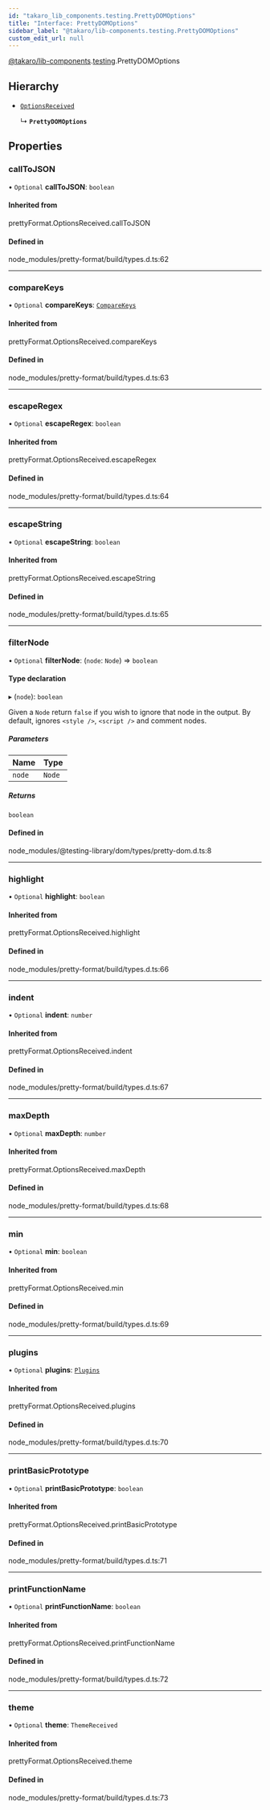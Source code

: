 ```yaml
---
id: "takaro_lib_components.testing.PrettyDOMOptions"
title: "Interface: PrettyDOMOptions"
sidebar_label: "@takaro/lib-components.testing.PrettyDOMOptions"
custom_edit_url: null
---
```


[@takaro/lib-components](../modules/takaro_lib_components.md).[testing](../namespaces/takaro_lib_components.testing.md).PrettyDOMOptions

## Hierarchy

- [`OptionsReceived`](../namespaces/takaro_lib_components.testing.prettyFormat.md#optionsreceived)

  ↳ **`PrettyDOMOptions`**

## Properties

### callToJSON

• `Optional` **callToJSON**: `boolean`

#### Inherited from

prettyFormat.OptionsReceived.callToJSON

#### Defined in

node_modules/pretty-format/build/types.d.ts:62

___

### compareKeys

• `Optional` **compareKeys**: [`CompareKeys`](../namespaces/takaro_lib_components.testing.prettyFormat.md#comparekeys)

#### Inherited from

prettyFormat.OptionsReceived.compareKeys

#### Defined in

node_modules/pretty-format/build/types.d.ts:63

___

### escapeRegex

• `Optional` **escapeRegex**: `boolean`

#### Inherited from

prettyFormat.OptionsReceived.escapeRegex

#### Defined in

node_modules/pretty-format/build/types.d.ts:64

___

### escapeString

• `Optional` **escapeString**: `boolean`

#### Inherited from

prettyFormat.OptionsReceived.escapeString

#### Defined in

node_modules/pretty-format/build/types.d.ts:65

___

### filterNode

• `Optional` **filterNode**: (`node`: `Node`) => `boolean`

#### Type declaration

▸ (`node`): `boolean`

Given a `Node` return `false` if you wish to ignore that node in the output.
By default, ignores `<style />`, `<script />` and comment nodes.

##### Parameters

| Name | Type |
| :------ | :------ |
| `node` | `Node` |

##### Returns

`boolean`

#### Defined in

node_modules/@testing-library/dom/types/pretty-dom.d.ts:8

___

### highlight

• `Optional` **highlight**: `boolean`

#### Inherited from

prettyFormat.OptionsReceived.highlight

#### Defined in

node_modules/pretty-format/build/types.d.ts:66

___

### indent

• `Optional` **indent**: `number`

#### Inherited from

prettyFormat.OptionsReceived.indent

#### Defined in

node_modules/pretty-format/build/types.d.ts:67

___

### maxDepth

• `Optional` **maxDepth**: `number`

#### Inherited from

prettyFormat.OptionsReceived.maxDepth

#### Defined in

node_modules/pretty-format/build/types.d.ts:68

___

### min

• `Optional` **min**: `boolean`

#### Inherited from

prettyFormat.OptionsReceived.min

#### Defined in

node_modules/pretty-format/build/types.d.ts:69

___

### plugins

• `Optional` **plugins**: [`Plugins`](../namespaces/takaro_lib_components.testing.prettyFormat.md#plugins)

#### Inherited from

prettyFormat.OptionsReceived.plugins

#### Defined in

node_modules/pretty-format/build/types.d.ts:70

___

### printBasicPrototype

• `Optional` **printBasicPrototype**: `boolean`

#### Inherited from

prettyFormat.OptionsReceived.printBasicPrototype

#### Defined in

node_modules/pretty-format/build/types.d.ts:71

___

### printFunctionName

• `Optional` **printFunctionName**: `boolean`

#### Inherited from

prettyFormat.OptionsReceived.printFunctionName

#### Defined in

node_modules/pretty-format/build/types.d.ts:72

___

### theme

• `Optional` **theme**: `ThemeReceived`

#### Inherited from

prettyFormat.OptionsReceived.theme

#### Defined in

node_modules/pretty-format/build/types.d.ts:73
